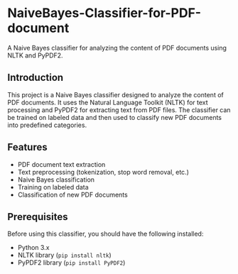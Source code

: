 # NaiveBayes-Classifier-for-PDF-document

A Naive Bayes classifier for analyzing the content of PDF documents using NLTK and PyPDF2.

## Introduction

This project is a Naive Bayes classifier designed to analyze the content of PDF documents. It uses the Natural Language Toolkit (NLTK) for text processing and PyPDF2 for extracting text from PDF files. The classifier can be trained on labeled data and then used to classify new PDF documents into predefined categories.

## Features

- PDF document text extraction
- Text preprocessing (tokenization, stop word removal, etc.)
- Naive Bayes classification
- Training on labeled data
- Classification of new PDF documents

## Prerequisites

Before using this classifier, you should have the following installed:

- Python 3.x
- NLTK library (`pip install nltk`)
- PyPDF2 library (`pip install PyPDF2`)
